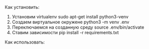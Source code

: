 Как установить:

1. Установим virtualenv
sudo apt-get install python3-venv
2. Создаем виртуальное окружене
python3 -m venv .env
3. Переключаемся на созданную среду
source .env/bin/activate
4. Ставим зависимости
pip install -r requirements.txt



Как использовать:

